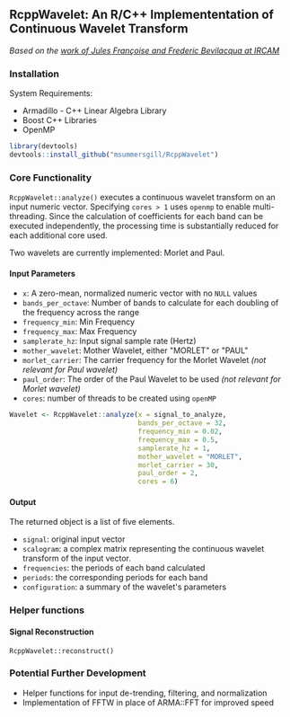 ## RcppWavelet: An R/C++ Implemententation of Continuous Wavelet Transform

*Based on the [work of Jules Françoise and Frederic Bevilacqua at IRCAM](https://github.com/Ircam-RnD/wavelet)*

### Installation

System Requirements:

+ Armadillo - C++ Linear Algebra Library
+ Boost C++ Libraries
+ OpenMP

```r
library(devtools)
devtools::install_github("msummersgill/RcppWavelet")
```

### Core Functionality

`RcppWavelet::analyze()` executes a continuous wavelet transform on an input numeric vector. Specifying `cores > 1` uses `openmp` to enable multi-threading. Since the calculation of coefficients for each band can be executed independently, the processing time is substantially reduced for each additional core used.

Two wavelets are currently implemented: Morlet and Paul.

#### Input Parameters

+ `x`: A zero-mean, normalized numeric vector with no `NULL` values
+ `bands_per_octave`: Number of bands to calculate for each doubling of the frequency across the range
+ `frequency_min`: Min Frequency
+ `frequency_max`: Max Frequency
+ `samplerate_hz`: Input signal sample rate (Hertz)
+ `mother_wavelet`: Mother Wavelet, either "MORLET" or "PAUL"
+ `morlet_carrier`:  The carrier frequency for the Morlet Wavelet *(not relevant for Paul wavelet)*
+ `paul_order`:  The order of the Paul Wavelet to be used *(not relevant for Morlet wavelet)*
+ `cores`: number of threads to be created using `openMP`

```r
Wavelet <- RcppWavelet::analyze(x = signal_to_analyze,
                                bands_per_octave = 32,
                                frequency_min = 0.02,
                                frequency_max = 0.5,
                                samplerate_hz = 1,
                                mother_wavelet = "MORLET",
                                morlet_carrier = 30,
                                paul_order = 2,
                                cores = 6)
```

#### Output

The returned object is a list of five elements. 

+ `signal`: original input vector
+ `scalogram`: a complex matrix representing the continuous wavelet transform of the input vector.
+ `frequencies`: the periods of each band calculated
+ `periods`: the corresponding periods for each band
+ `configuration`: a summary of the wavelet's parameters


### Helper functions

#### Signal Reconstruction

`RcppWavelet::reconstruct()` 


### Potential Further Development

+ Helper functions for input de-trending, filtering, and normalization
+ Implementation of FFTW in place of ARMA::FFT for improved speed
